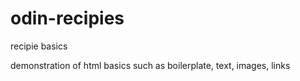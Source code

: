 # odin-recipies
recipie basics

demonstration of html basics such as boilerplate, text, images, links